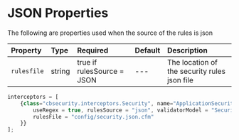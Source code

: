 # JSON Properties

The following are properties used when the source of the rules is json

| Property | Type | Required | Default | Description |
| :--- | :--- | :--- | :--- | :--- |
| `rulesfile` | string | true if rulesSource = JSON | --- | The location of the security rules json file |

```javascript
interceptors = [
    {class="cbsecurity.interceptors.Security", name="ApplicationSecurity", properties={
        useRegex = true, rulesSource = "json", validatorModel = "SecurityService",
        rulesFile = "config/security.json.cfm"
    }}
];
```

  


